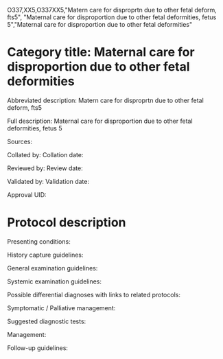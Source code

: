 O337,XX5,O337XX5,"Matern care for disproprtn due to other fetal deform, fts5", "Maternal care for disproportion due to other fetal deformities, fetus 5","Maternal care for disproportion due to other fetal deformities"
# Category title: Maternal care for disproportion due to other fetal deformities

Abbreviated description: Matern care for disproprtn due to other fetal deform, fts5

Full description: Maternal care for disproportion due to other fetal deformities, fetus 5

Sources:

Collated by:
Collation date:

Reviewed by:
Review date:

Validated by:
Validation date:

Approval UID:

# Protocol description

Presenting conditions:

History capture guidelines:

General examination guidelines:

Systemic examination guidelines:

Possible differential diagnoses with links to related protocols:

Symptomatic / Palliative management:

Suggested diagnostic tests:

Management:

Follow-up guidelines:
